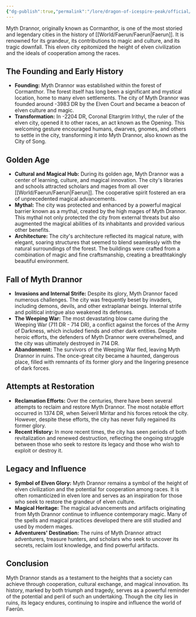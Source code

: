 ```yaml
---
{"dg-publish":true,"permalink":"/lore/dragon-of-icespire-peak/official/kingdoms-and-cities/myth-drannor/"}
---
```


Myth Drannor, originally known as Cormanthor, is one of the most storied and legendary cities in the history of [[World/Faerun/Faerun\|Faerun]]. It is renowned for its grandeur, its contributions to magic and culture, and its tragic downfall. This elven city epitomized the height of elven civilization and the ideals of cooperation among the races.

## The Founding and Early History

- **Founding:** Myth Drannor was established within the forest of Cormanthor. The forest itself has long been a significant and mystical location, home to many elven settlements. The city of Myth Drannor was founded around -3983 DR by the Elven Court and became a beacon of elven culture and magic.
- **Transformation:** In -2204 DR, Coronal Eltargrim Irithyl, the ruler of the elven city, opened it to other races, an act known as the Opening. This welcoming gesture encouraged humans, dwarves, gnomes, and others to settle in the city, transforming it into Myth Drannor, also known as the City of Song.

## Golden Age

- **Cultural and Magical Hub:** During its golden age, Myth Drannor was a center of learning, culture, and magical innovation. The city's libraries and schools attracted scholars and mages from all over [[World/Faerun/Faerun\|Faerun]]. The cooperative spirit fostered an era of unprecedented magical advancements.
- **Mythal:** The city was protected and enhanced by a powerful magical barrier known as a mythal, created by the high mages of Myth Drannor. This mythal not only protected the city from external threats but also augmented the magical abilities of its inhabitants and provided various other benefits.
- **Architecture:** The city's architecture reflected its magical nature, with elegant, soaring structures that seemed to blend seamlessly with the natural surroundings of the forest. The buildings were crafted from a combination of magic and fine craftsmanship, creating a breathtakingly beautiful environment.

## Fall of Myth Drannor

- **Invasions and Internal Strife:** Despite its glory, Myth Drannor faced numerous challenges. The city was frequently beset by invaders, including demons, devils, and other extraplanar beings. Internal strife and political intrigue also weakened its defenses.
- **The Weeping War:** The most devastating blow came during the Weeping War (711 DR - 714 DR), a conflict against the forces of the Army of Darkness, which included fiends and other dark entities. Despite heroic efforts, the defenders of Myth Drannor were overwhelmed, and the city was ultimately destroyed in 714 DR.
- **Abandonment:** The survivors of the Weeping War fled, leaving Myth Drannor in ruins. The once-great city became a haunted, dangerous place, filled with remnants of its former glory and the lingering presence of dark forces.

## Attempts at Restoration

- **Reclamation Efforts:** Over the centuries, there have been several attempts to reclaim and restore Myth Drannor. The most notable effort occurred in 1374 DR, when Seiveril Miritar and his forces retook the city. However, despite these efforts, the city has never fully regained its former glory.
- **Recent History:** In more recent times, the city has seen periods of both revitalization and renewed destruction, reflecting the ongoing struggle between those who seek to restore its legacy and those who wish to exploit or destroy it.

## Legacy and Influence

- **Symbol of Elven Glory:** Myth Drannor remains a symbol of the height of elven civilization and the potential for cooperation among races. It is often romanticized in elven lore and serves as an inspiration for those who seek to restore the grandeur of elven culture.
- **Magical Heritage:** The magical advancements and artifacts originating from Myth Drannor continue to influence contemporary magic. Many of the spells and magical practices developed there are still studied and used by modern mages.
- **Adventurers' Destination:** The ruins of Myth Drannor attract adventurers, treasure hunters, and scholars who seek to uncover its secrets, reclaim lost knowledge, and find powerful artifacts.

## Conclusion

Myth Drannor stands as a testament to the heights that a society can achieve through cooperation, cultural exchange, and magical innovation. Its history, marked by both triumph and tragedy, serves as a powerful reminder of the potential and peril of such an undertaking. Though the city lies in ruins, its legacy endures, continuing to inspire and influence the world of Faerûn.